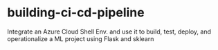 # building-ci-cd-pipeline
 Integrate an Azure Cloud Shell Env. and use it to build, test, deploy, and operationalize a ML project using Flask and sklearn
